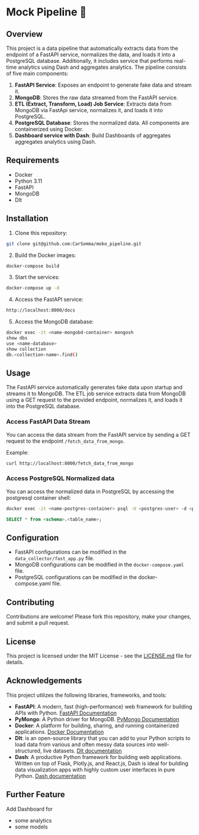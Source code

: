 # Mock Pipeline 🪈

## Overview

This project is a data pipeline that automatically extracts data from the endpoint of a FastAPI service, normalizes the data, and loads it into a PostgreSQL database. Additionally, it includes service that performs real-time analytics using Dash and aggregates analytics. The pipeline consists of five main components:

1. **FastAPI Service**: Exposes an endpoint to generate fake data and stream it.
2. **MongoDB**: Stores the raw data streamed from the FastAPI service.
3. **ETL (Extract, Transform, Load) Job Service**: Extracts data from MongoDB via FastApi service, normalizes it, and loads it into PostgreSQL.
4. **PostgreSQL Database**: Stores the normalized data.
All components are containerized using Docker.
5. **Dashboard service with Dash**: Build Dashboards of aggregates aggregates analytics using Dash.


## Requirements

- Docker
- Python 3.11
- FastAPI
- MongoDB
- Dlt

## Installation

1. Clone this repository:

```bash
git clone git@github.com:CarSomma/moko_pipeline.git
```

2. Build the Docker images:

```bash
docker-compose build
```

3. Start the services:

```bash
docker-compose up -d
```

4. Access the FastAPI service:

```bash
http://localhost:8000/docs
```

5. Access the MongoDB database:

```bash
docker exec -it <name-mongobd-container> mongosh
show dbs
use <name-database>
show collection
db.<collection-name>.find()
```

## Usage

The FastAPI service automatically generates fake data upon startup and streams it to MongoDB. The ETL job service extracts data from MongoDB using a GET request to the provided endpoint, normalizes it, and loads it into the PostgreSQL database.

### Access FastAPI Data Stream

You can access the data stream from the FastAPI service by sending a GET request to the endpoint `/fetch_data_from_mongo`.

Example:

```bash
curl http://localhost:8000/fetch_data_from_mongo
```



### Access PostgreSQL Normalized data

You can access the normalized data in PostgreSQL by accessing the postgresql container shell:

```bash
docker exec -it <name-postgres-container> psql -U <postgres-user> -d <postgres-database>
```
```sql
SELECT * from <schema>.<table_name>;
```
## Configuration

- FastAPI configurations can be modified in the `data_collector/fast_app.py` file.
- MongoDB configurations can be modified in the `docker-compose.yaml` file.
- PostgreSQL configurations can be modified in the docker-compose.yaml file.

## Contributing

Contributions are welcome! Please fork this repository, make your changes, and submit a pull request.

## License

This project is licensed under the MIT License - see the [LICENSE.md](LICENSE.md) file for details.

## Acknowledgements
This project utilizes the following libraries, frameworks, and tools:

- **FastAPI**: A modern, fast (high-performance) web framework for building APIs with Python.
[FastAPI Documentation](https://fastapi.tiangolo.com)
- **PyMongo**: A Python driver for MongoDB.
[PyMongo Documentation](https://pymongo.readthedocs.io/en/stable/)
- **Docker**: A platform for building, sharing, and running containerized applications.
[Docker Documentation](https://docs.docker.com)
- **Dlt**: is an open-source library that you can add to your Python scripts to load data from various and often messy data sources into well-structured, live datasets.
[Dlt documentation](https://dlthub.com/docs/intro)
- **Dash**: A productive Python framework for building web applications. Written on top of Flask, Plotly.js, and React.js, Dash is ideal for building data visualization apps with highly custom user interfaces in pure Python. [Dash documentation](https://dash.plotly.com)


## Further Feature

Add Dashboard for
- some analytics
- some models
